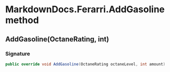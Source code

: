 # MarkdownDocs.Ferarri.AddGasoline method
## AddGasoline(OctaneRating, int)
### Signature
```csharp
public override void AddGasoline(OctaneRating octaneLevel, int amount)
```
